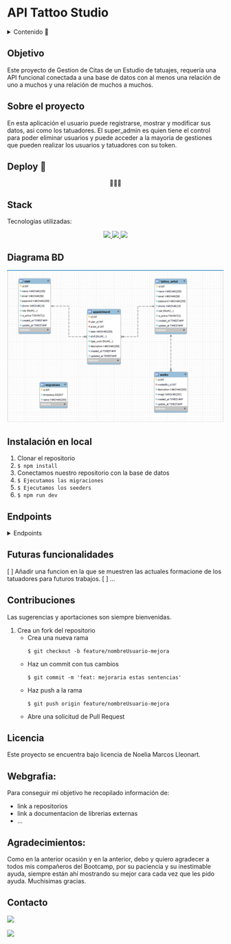 # API Tattoo Studio


<details>
  <summary>Contenido 📝</summary>
  <ol>
    <li><a href="#objetivo">Objetivo</a></li>
    <li><a href="#sobre-el-proyecto">Sobre el proyecto</a></li>
    <li><a href="#deploy-🚀">Deploy</a></li>
    <li><a href="#stack">Stack</a></li>
    <li><a href="#diagrama-bd">Diagrama</a></li>
    <li><a href="#instalación-en-local">Instalación</a></li>
    <li><a href="#endpoints">Endpoints</a></li>
    <li><a href="#futuras-funcionalidades">Futuras funcionalidades</a></li>
    <li><a href="#contribuciones">Contribuciones</a></li>
    <li><a href="#licencia">Licencia</a></li>
    <li><a href="#webgrafia">Webgrafia</a></li>
    <li><a href="#agradecimientos">Agradecimientos</a></li>
    <li><a href="#contacto">Contacto</a></li>
  </ol>
</details>

## Objetivo
Este proyecto de Gestion de Citas de un Estudio de tatuajes, requería una API funcional conectada a una base de datos con al menos una relación de uno a muchos y una relación de muchos a muchos.

## Sobre el proyecto
En esta aplicación el usuario puede registrarse, mostrar y modificar sus datos, asi como los tatuadores. El super_admin es quien tiene el control para poder eliminar usuarios y puede acceder a la mayoria de gestiones que pueden realizar los usuarios y tatuadores con su token.

## Deploy 🚀
<div align="center">
   🚀🚀🚀
</div>

## Stack
Tecnologías utilizadas:
<div align="center">

<a href="https://www.expressjs.com/">
    <img src= "https://img.shields.io/badge/express.js-%23404d59.svg?style=for-the-badge&logo=express&logoColor=%2361DAFB"/>
</a>
<a href="https://nodejs.org/es/">
    <img src= "https://img.shields.io/badge/node.js-026E00?style=for-the-badge&logo=node.js&logoColor=white"/>
</a>
<a href="https://developer.mozilla.org/es/docs/Web/JavaScript">
    <img src= "https://img.shields.io/badge/javascipt-EFD81D?style=for-the-badge&logo=javascript&logoColor=black"/>
</a>
 </div>


## Diagrama BD
!['diagrama_DB'](./src/imagenes/diagrama_DB.png)

## Instalación en local
1. Clonar el repositorio
2. ` $ npm install `
3. Conectamos nuestro repositorio con la base de datos 
4. ``` $ Ejecutamos las migraciones ``` 
5. ``` $ Ejecutamos los seeders ``` 
6. ``` $ npm run dev ``` 


## Endpoints
<details>
<summary>Endpoints</summary>

!['Endpoints users'](./src/imagenes/endpoint_user_register.png)

!['Endpoints tattoo_artist'](./src/imagenes/endpoint_tattoo_artist_login.png)

!['Endpoints appointment'](./src/imagenes/endpoint_appointment_update.png)

!['Endpoints works'](./src/imagenes/endpoint_work_register.png)
  
</details>

## Futuras funcionalidades
[ ] Añadir una funcion en la que se muestren las actuales formacione de los tatuadores para futuros trabajos.
[ ] ...

## Contribuciones
Las sugerencias y aportaciones son siempre bienvenidas.  

1. Crea un fork del repositorio
    - Crea una nueva rama  
        ```
        $ git checkout -b feature/nombreUsuario-mejora
        ```
    - Haz un commit con tus cambios 
        ```
        $ git commit -m 'feat: mejoraria estas sentencias'
        ```
    - Haz push a la rama 
        ```
        $ git push origin feature/nombreUsuario-mejora
        ```
    - Abre una solicitud de Pull Request

## Licencia
Este proyecto se encuentra bajo licencia de Noelia Marcos Lleonart.

## Webgrafia:
Para conseguir mi objetivo he recopilado información de:
- link a repositorios 
- link a documentacion de librerias externas
- ...


## Agradecimientos:

Como en la anterior ocasión y en la anterior, debo y quiero agradecer a todos mis compañeros del Bootcamp, por su paciencia y su inestimable ayuda, siempre están ahí mostrando su mejor cara cada vez que les pido ayuda.
Muchisimas gracias.


## Contacto
<a href = "mailto:noeliamll76@gmail.com"><img src="https://img.shields.io/badge/Gmail-C6362C?style=for-the-badge&logo=gmail&logoColor=white" target="_blank"></a>

<a href="https://www.linkedin.com/feed/" target="_blank"><img src="https://img.shields.io/badge/-LinkedIn-%230077B5?style=for-the-badge&logo=linkedin&logoColor=white" target="_blank"></a> 
</p>